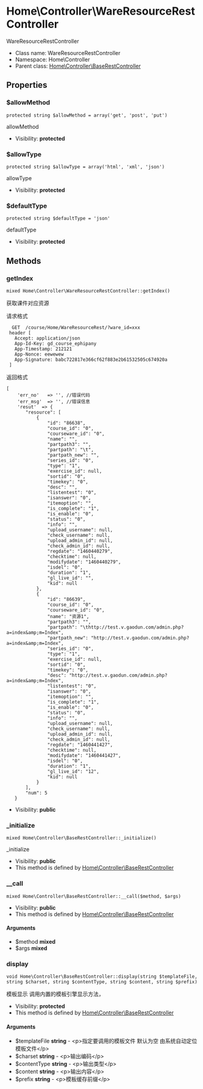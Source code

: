 Home\Controller\WareResourceRestController
===============

WareResourceRestController




* Class name: WareResourceRestController
* Namespace: Home\Controller
* Parent class: [Home\Controller\BaseRestController](Home-Controller-BaseRestController.md)





Properties
----------


### $allowMethod

    protected string $allowMethod = array('get', 'post', 'put')

allowMethod



* Visibility: **protected**


### $allowType

    protected string $allowType = array('html', 'xml', 'json')

allowType



* Visibility: **protected**


### $defaultType

    protected string $defaultType = 'json'

defaultType



* Visibility: **protected**


Methods
-------


### getIndex

    mixed Home\Controller\WareResourceRestController::getIndex()

获取课件对应资源

请求格式
```
  GET  /course/Home/WareResourceRest/?ware_id=xxx
 header [
   Accept: application/json
   App-Id-Key: gd_course_ephipany
   App-Timestamp: 212121
   App-Nonce: eewewew
   App-Signature: babc722817e366cf62f883e2b61532505c674920a
 ]
```
返回格式
```
[
    'err_no'   => '', //错误代码
    'err_msg'  => '', //错误信息
    'resut'  => {
       "resource": [
           {
               "id": "86638",
               "course_id": "0",
               "courseware_id": "0",
               "name": "",
               "partpath3": "",
               "partpath": "\t",
               "partpath_new": "",
               "series_id": "0",
               "type": "1",
               "exercise_id": null,
               "sortid": "0",
               "timekey": "0",
               "desc": "",
               "listentest": "0",
               "isanswer": "0",
               "itemoption": "",
               "is_complete": "1",
               "is_enable": "0",
               "status": "0",
               "info": "",
               "upload_username": null,
               "check_username": null,
               "upload_admin_id": null,
               "check_admin_id": null,
               "regdate": "1460440279",
               "checktime": null,
               "modifydate": "1460440279",
               "isdel": "0",
               "duration": "1",
               "gl_live_id": "",
               "kid": null
           },
           {
               "id": "86639",
               "course_id": "0",
               "courseware_id": "0",
               "name": "资源1",
               "partpath3": "",
               "partpath": "\thttp://test.v.gaodun.com/admin.php?a=index&amp;m=Index",
               "partpath_new": "http://test.v.gaodun.com/admin.php?a=index&amp;m=Index",
               "series_id": "0",
               "type": "1",
               "exercise_id": null,
               "sortid": "0",
               "timekey": "0",
               "desc": "http://test.v.gaodun.com/admin.php?a=index&amp;m=Index",
               "listentest": "0",
               "isanswer": "0",
               "itemoption": "",
               "is_complete": "1",
               "is_enable": "0",
               "status": "0",
               "info": "",
               "upload_username": null,
               "check_username": null,
               "upload_admin_id": null,
               "check_admin_id": null,
               "regdate": "1460441427",
               "checktime": null,
               "modifydate": "1460441427",
               "isdel": "0",
               "duration": "1",
               "gl_live_id": "12",
               "kid": null
           }
       ],
       "num": 5
   }
```

* Visibility: **public**




### _initialize

    mixed Home\Controller\BaseRestController::_initialize()

_initialize



* Visibility: **public**
* This method is defined by [Home\Controller\BaseRestController](Home-Controller-BaseRestController.md)




### __call

    mixed Home\Controller\BaseRestController::__call($method, $args)





* Visibility: **public**
* This method is defined by [Home\Controller\BaseRestController](Home-Controller-BaseRestController.md)


#### Arguments
* $method **mixed**
* $args **mixed**



### display

    void Home\Controller\BaseRestController::display(string $templateFile, string $charset, string $contentType, string $content, string $prefix)

模板显示 调用内置的模板引擎显示方法，



* Visibility: **protected**
* This method is defined by [Home\Controller\BaseRestController](Home-Controller-BaseRestController.md)


#### Arguments
* $templateFile **string** - &lt;p&gt;指定要调用的模板文件
默认为空 由系统自动定位模板文件&lt;/p&gt;
* $charset **string** - &lt;p&gt;输出编码&lt;/p&gt;
* $contentType **string** - &lt;p&gt;输出类型&lt;/p&gt;
* $content **string** - &lt;p&gt;输出内容&lt;/p&gt;
* $prefix **string** - &lt;p&gt;模板缓存前缀&lt;/p&gt;


